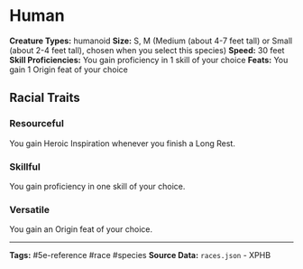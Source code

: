 # Human

**Creature Types:** humanoid
**Size:** S, M
(Medium (about 4-7 feet tall) or Small (about 2-4 feet tall), chosen when you select this species)
**Speed:** 30 feet
**Skill Proficiencies:** You gain proficiency in 1 skill of your choice
**Feats:** You gain 1 Origin feat of your choice

## Racial Traits

### Resourceful
You gain Heroic Inspiration whenever you finish a Long Rest.

### Skillful
You gain proficiency in one skill of your choice.

### Versatile
You gain an Origin feat of your choice.

---
**Tags:** #5e-reference #race #species
**Source Data:** `races.json` - XPHB